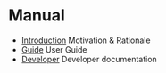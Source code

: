 # Manual

* [Introduction](introduction.md) Motivation & Rationale
* [Guide](guide.md) User Guide
* [Developer](developer.md) Developer documentation
